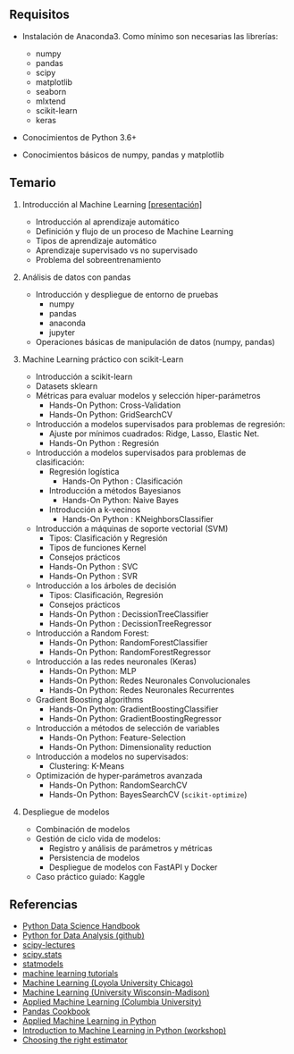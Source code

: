 ## Requisitos

* Instalación de Anaconda3. Como mínimo son necesarias las librerías:
    + numpy
    + pandas
    + scipy
    + matplotlib
    + seaborn
    + mlxtend
    + scikit-learn
    + keras

* Conocimientos de Python 3.6+

* Conocimientos básicos de numpy, pandas y matplotlib

## Temario

1. Introducción al Machine Learning [[presentación]](./src/slides_supervised/supervised.html)

   - Introducción al aprendizaje automático
   - Definición y flujo de un proceso de Machine Learning
   - Tipos de aprendizaje automático
   - Aprendizaje supervisado vs no supervisado
   - Problema del sobreentrenamiento

2. Análisis de datos con pandas
   - Introducción y despliegue de entorno de pruebas
     + numpy
     + pandas
     + anaconda
     + jupyter
   - Operaciones básicas de manipulación de datos (numpy, pandas)

3. Machine Learning práctico con scikit-Learn
   - Introducción a scikit-learn
   - Datasets sklearn
   - Métricas para evaluar modelos y selección hiper-parámetros
      + Hands-On Python: Cross-Validation
      + Hands-On Python: GridSearchCV
   - Introducción a modelos supervisados para problemas de regresión:
      + Ajuste por mínimos cuadrados: Ridge, Lasso, Elastic Net.
      + Hands-On Python : Regresión
   - Introducción a modelos supervisados para problemas de clasificación:
      + Regresión logística
         + Hands-On Python : Clasificación
      + Introducción a métodos Bayesianos
         + Hands-On Python: Naive Bayes
      + Introducción a k-vecinos
         + Hands-On Python : KNeighborsClassifier
   - Introducción a máquinas de soporte vectorial (SVM)
      + Tipos: Clasificación y Regresión
      + Tipos de funciones Kernel
      + Consejos prácticos
      + Hands-On Python : SVC
      + Hands-On Python : SVR
   - Introducción a los árboles de decisión
      + Tipos: Clasificación, Regresión
      + Consejos prácticos
      + Hands-On Python : DecissionTreeClassifier
      + Hands-On Python : DecissionTreeRegressor
   - Introducción a Random Forest:
      + Hands-On Python: RandomForestClassifier
      + Hands-On Python: RandomForestRegressor
   - Introducción a las redes neuronales (Keras)
      + Hands-On Python: MLP
      + Hands-On Python: Redes Neuronales Convolucionales
      + Hands-On Python: Redes Neuronales Recurrentes
   - Gradient Boosting algorithms
      + Hands-On Python: GradientBoostingClassifier
      + Hands-On Python: GradientBoostingRegressor
   - Introducción a métodos de selección de variables
      + Hands-On Python: Feature-Selection
      + Hands-On Python: Dimensionality reduction
   - Introducción a modelos no supervisados:
      + Clustering: K-Means
   - Optimización de hyper-parámetros avanzada
      + Hands-On Python: RandomSearchCV
      + Hands-On Python: BayesSearchCV (`scikit-optimize`)

4. Despliegue de modelos
   - Combinación de modelos
   - Gestión de ciclo vida de modelos:
      + Registro y análisis de parámetros y métricas
      + Persistencia de modelos
      + Despliegue de modelos con FastAPI y Docker
   - Caso práctico guiado: Kaggle


## Referencias

  * [Python Data Science Handbook](https://jakevdp.github.io/PythonDataScienceHandbook/)
  * [Python for Data Analysis (github)](https://github.com/wesm/pydata-book)
  * [scipy-lectures](https://www.scipy-lectures.org/)
  * [scipy.stats](https://docs.scipy.org/doc/scipy/reference/tutorial/stats.html)
  * [statmodels](https://www.statsmodels.org/stable/index.html)
  * [machine learning tutorials](https://github.com/ethen8181/machine-learning)
  * [Machine Learning (Loyola University Chicago)](https://github.com/dmitriydligach/PyMLSlides)
  * [Machine Learning (University Wisconsin-Madison)](https://github.com/rasbt/stat479-machine-learning-fs19)
  * [Applied Machine Learning (Columbia University)](https://github.com/amueller/COMS4995-s20)
  * [Pandas Cookbook](https://github.com/jvns/pandas-cookbook)
  * [Applied Machine Learning in Python](https://amueller.github.io/aml/)
  * [Introduction to Machine Learning in Python (workshop)](https://github.com/amueller/ml-workshop-1-of-4)
  * [Choosing the right estimator](https://scikit-learn.org/stable/_static/ml_map.png)
